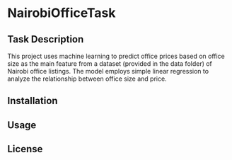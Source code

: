# NairobiOfficeTask

## Task Description
This project uses machine learning to predict office prices based on office size as the main feature from a dataset 
(provided in the data folder) of Nairobi office listings. The model employs simple linear regression to analyze the relationship between office size and price.

## Installation

## Usage

## License
